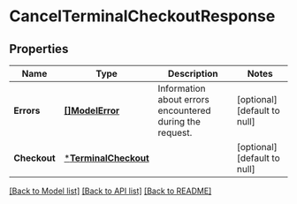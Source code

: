 # CancelTerminalCheckoutResponse

## Properties

 Name         | Type                                         | Description                                              | Notes                        
--------------|----------------------------------------------|----------------------------------------------------------|------------------------------
 **Errors**   | [**[]ModelError**](Error.md)                 | Information about errors encountered during the request. | [optional] [default to null] 
 **Checkout** | [***TerminalCheckout**](TerminalCheckout.md) |                                                          | [optional] [default to null] 

[[Back to Model list]](../README.md#documentation-for-models) [[Back to API list]](../README.md#documentation-for-api-endpoints) [[Back to README]](../README.md)


